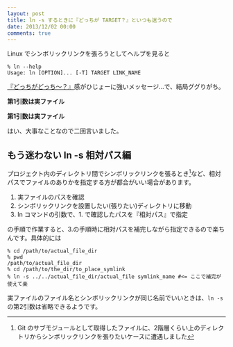 ```yaml
---
layout: post
title: ln -s するときに『どっちが TARGET？』といつも迷うので
date: 2013/12/02 00:00
comments: true
---
```


Linux でシンボリックリンクを張ろうとしてヘルプを見ると

```
% ln --help
Usage: ln [OPTION]... [-T] TARGET LINK_NAME
```

[『どっちがどっち～？』][40]感がひじょーに強いメッセージ...で、結局ググりがち。

**第1引数は実ファイル**

**第1引数は実ファイル**

はい、大事なことなので二回言いました。

## もう迷わない ln -s 相対パス編

プロジェクト内のディレクトリ間でシンボリックリンクを張るとき[^01]など、相対パスでファイルのありかを指定する方が都合がいい場合があります。

1. 実ファイルのパスを確認
2. シンボリックリンクを設置したい(張りたい)ディレクトリに移動
3. ln コマンドの引数で、1. で確認したパスを『相対パス』で指定

の手順で作業すると、3.の手順時に相対パスを補完しながら指定できるので楽ちんです。具体的には

```
% cd /path/to/actual_file_dir
% pwd
/path/to/actual_file_dir
% cd /path/to/the_dir/to_place_symlink
% ln -s ../../actual_file_dir/actual_file symlink_name #<= ここで補完が使えて楽
```

実ファイルのファイル名とシンボリックリンクが同じ名前でいいときは、`ln -s` の第2引数は省略できるようです。

[40]: http://petitlyrics.com/kashi/137853/

[^01]: Git のサブモジュールとして取得したファイルに、2階層くらい上のディレクトリからシンボリックリンクを張りたいケースに遭遇しました